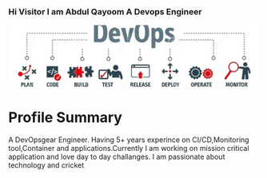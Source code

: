 <p align="center">
<h2 align="center">

### Hi Visitor I am Abdul Qayoom A Devops Engineer

<img src="https://github.com/qayoom321/qayoom321/blob/main/dev.jpeg" >

# Profile Summary
A DevOpsgear Engineer. Having 5+ years experince on CI/CD,Monitoring tool,Container and applications.Currently I am working on mission critical application and love day to day challanges. I am passionate about technology and cricket
<br >
<br />



<!--
**qayoom321/qayoom321** is a ✨ _special_ ✨ repository because its `README.md` (this file) appears on your GitHub profile.

Here are some ideas to get you started:

- 🔭 I’m currently working on ...
- 🌱 I’m currently learning ...
- 👯 I’m looking to collaborate on ...
- 🤔 I’m looking for help with ...
- 💬 Ask me about ...
- 📫 How to reach me: ...
- 😄 Pronouns: ...
- ⚡ Fun fact: ...
-->
